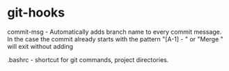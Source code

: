 # git-hooks

commit-msg - Automatically adds branch name to every commit message. In the case the commit already starts with the pattern "[A-1] - " or "Merge " will exit without adding 

.bashrc - shortcut for git commands, project directories.
